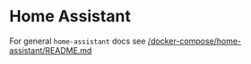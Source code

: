 # Home Assistant

For general `home-assistant` docs see [/docker-compose/home-assistant/README.md](../../../../docker-compose/home-assistant/README.md)
